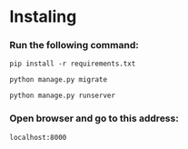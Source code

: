 # Instaling
### Run the following command:

```shell
pip install -r requirements.txt

python manage.py migrate
  
python manage.py runserver
```
### Open browser and go to this address:

    localhost:8000
